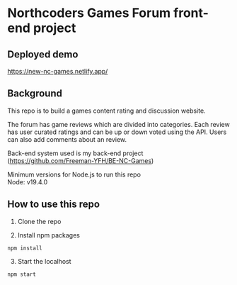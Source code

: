 # Northcoders Games Forum front-end project

## Deployed demo
https://new-nc-games.netlify.app/

## Background
This repo is to build a games content rating and discussion website.

The forum has game reviews which are divided into categories. Each review has user curated ratings and can be up or down voted using the API. Users can also add comments about an review.

Back-end system used is my back-end project (https://github.com/Freeman-YFH/BE-NC-Games)

Minimum versions for Node.js to run this repo<br>
Node: v19.4.0

## How to use this repo
1. Clone the repo

2. Install npm packages
```
npm install
```

3. Start the localhost
```
npm start
```